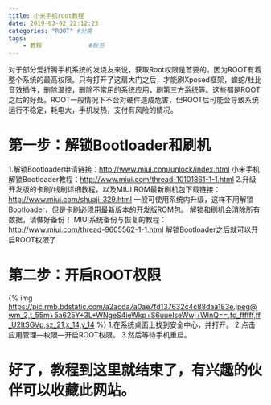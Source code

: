 ```yaml
---
title: 小米手机root教程
date: 2019-03-02 22:12:23
categories: "ROOT" #分类
tags:
	- 教程             #标签 
---
```

对于部分爱折腾手机系统的发烧友来说，获取Root权限是首要的。因为ROOT有着整个系统的最高权限。只有打开了这扇大门之后，才能刷Xposed框架，蝰蛇/杜比音效插件，删除温控，删除不常用的系统应用，刷第三方系统等。这些都是ROOT之后的好处。ROOT一般情况下不会对硬件造成危害，但ROOT后可能会导致系统运行不稳定，耗电大，手机发热，支付有风险的情况。
# 第一步：解锁Bootloader和刷机
1.解锁Bootloader申请链接：http://www.miui.com/unlock/index.html
小米手机解锁Bootloader教程：http://www.miui.com/thread-10101861-1-1.html
2.升级开发版的卡刷/线刷详细教程，以及MIUI ROM最新刷机包下载链接： http://www.miui.com/shuaji-329.html
一般可使用系统内升级，这样不用解锁Bootloader，但是卡刷必须用最新版本的开发版ROM包。
解锁和刷机会清除所有数据，请做好备份！
MIUI系统备份与恢复的教程：http://www.miui.com/thread-9605562-1-1.html
解锁Bootloader之后就可以开启ROOT权限了
# 第二步：开启ROOT权限
{% img https://pic.rmb.bdstatic.com/a2acda7a0ae7fd137632c4c88daa183e.jpeg@wm_2,t_55m+5a625Y+3L+WNgeS4ieWkp+S6uueIseWwj+WInQ==,fc_ffffff,ff_U2ltSGVp,sz_21,x_14,y_14 %}
1.在系统桌面上找到安全中心，并打开。
2.点击应用管理—权限—开启ROOT权限。
3.然后等待手机重启。
# 好了，教程到这里就结束了，有兴趣的伙伴可以收藏此网站。
